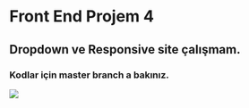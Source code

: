 # Front End Projem 4

## Dropdown ve Responsive site çalışmam.

### Kodlar için master branch a bakınız.

![](https://github.com/ademgencer/dropdown-responsive/blob/master/Dropdown-ve-Responsive.gif)
